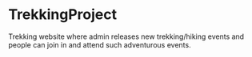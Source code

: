 # TrekkingProject
Trekking website where admin releases new trekking/hiking events and people can join in and attend such adventurous events.
